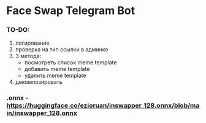 # Face Swap Telegram Bot

### TO-DO:
1) логирование
5) проверка на тип ссылки в админке
6) 3 метода:
    * посмотреть список meme template
    * добавить meme template
    * удалить meme template
13) декомпозировать

### .onnx - https://huggingface.co/ezioruan/inswapper_128.onnx/blob/main/inswapper_128.onnx